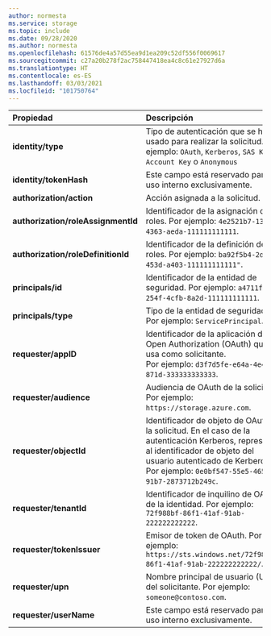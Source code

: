 ```yaml
---
author: normesta
ms.service: storage
ms.topic: include
ms.date: 09/28/2020
ms.author: normesta
ms.openlocfilehash: 61576de4a57d55ea9d1ea209c52df556f0069617
ms.sourcegitcommit: c27a20b278f2ac758447418ea4c8c61e27927d6a
ms.translationtype: HT
ms.contentlocale: es-ES
ms.lasthandoff: 03/03/2021
ms.locfileid: "101750764"
---
```

| Propiedad | Descripción |
|:--- |:---|
|**identity/type** | Tipo de autenticación que se ha usado para realizar la solicitud. Por ejemplo: `OAuth`, `Kerberos`, `SAS Key`, `Account Key` o `Anonymous` |
|**identity/tokenHash**|Este campo está reservado para uso interno exclusivamente. |
|**authorization/action** | Acción asignada a la solicitud. |
|**authorization/roleAssignmentId** | Identificador de la asignación de roles. Por ejemplo: `4e2521b7-13be-4363-aeda-111111111111`.|
|**authorization/roleDefinitionId** | Identificador de la definición de roles. Por ejemplo: `ba92f5b4-2d11-453d-a403-111111111111"`.|
|**principals/id** | Identificador de la entidad de seguridad. Por ejemplo: `a4711f3a-254f-4cfb-8a2d-111111111111`.|
|**principals/type** | Tipo de la entidad de seguridad. Por ejemplo: `ServicePrincipal`. |
|**requester/appID** | Identificador de la aplicación de Open Authorization (OAuth) que se usa como solicitante. <br> Por ejemplo: `d3f7d5fe-e64a-4e4e-871d-333333333333`.|
|**requester/audience** | Audiencia de OAuth de la solicitud. Por ejemplo: `https://storage.azure.com`. |
|**requester/objectId** | Identificador de objeto de OAuth de la solicitud. En el caso de la autenticación Kerberos, representa al identificador de objeto del usuario autenticado de Kerberos. Por ejemplo: `0e0bf547-55e5-465c-91b7-2873712b249c`. |
|**requester/tenantId** | Identificador de inquilino de OAuth de la identidad. Por ejemplo: `72f988bf-86f1-41af-91ab-222222222222`.|
|**requester/tokenIssuer** | Emisor de token de OAuth. Por ejemplo: `https://sts.windows.net/72f988bf-86f1-41af-91ab-222222222222/`.|
|**requester/upn** | Nombre principal de usuario (UPN) del solicitante. Por ejemplo: `someone@contoso.com`. |
|**requester/userName** | Este campo está reservado para uso interno exclusivamente.|
